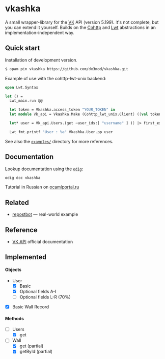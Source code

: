 # vkashka

A small wrapper-library for the [VK] API (version 5.199). It's not complete, but you can extend it yourself. Builds on the [Cohttp] and [Lwt] abstractions in an implementation-independent way.

## Quick start

Installation of development version.
```bash
$ opam pin vkashka https://github.com/dx3mod/vkashka.git
``` 


Example of use with the cohttp-lwt-unix backend:
```ocaml
open Lwt.Syntax

let () =
  Lwt_main.run @@

  let token = Vkashka.access_token "YOUR_TOKEN" in
  let module Vk_api = Vkashka.Make (Cohttp_lwt_unix.Client) ((val token)) in

  let* user = Vk_api.Users.(get ~user_ids:[ "username" ] () |> first_exn) in

  Lwt_fmt.printf "User : %a" Vkashka.User.pp user
```

See also the [`examples/`](./examples/) directory for more references.

## Documentation 

Lookup documentation using the [`odig`](https://github.com/b0-system/odig):
```bash
odig doc vkashka
```

Tutorial in Russian on [ocamlportal.ru](https://ocamlportal.ru/libraries/web/vkashka)


## Related

- [repostbot](https://github.com/dx3mod/repostbot) &mdash; real-world example

## Reference 

- [VK API](https://dev.vk.com/ru/reference) official documentation 

## Implemented

#### Objects

- User
  - [x] Basic
  - [x] Optional fields A-I
  - [ ] Optional fields L-R (70%)
- [x] Basic Wall Record

#### Methods 

- [ ] Users
  - [x] get
- [ ] Wall
  - [x] get (partial)
  - [x] getById (partial)

[VK]: https://vk.com/
[Cohttp]: https://github.com/mirage/ocaml-cohttp
[Lwt]: https://github.com/ocsigen/lwt

